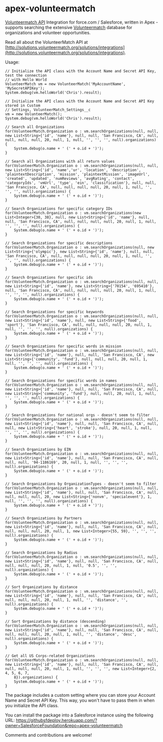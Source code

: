 # apex-volunteermatch
[Volunteermatch API](http://media.volunteermatch.org/docs/APIv2.pdf) Integration for force.com / Salesforce, written in Apex - supports searching the extensive [Volunteermatch](https://www.volunteermatch.org/) database for organizations and volunteer opportunities.

Read all about the VolunteerMatch API at [http://solutions.volunteermatch.org/solutions/integrations](http://solutions.volunteermatch.org/solutions/integrations). 

Usage:

	// Initialize the API class with the Account Name and Secret API Key, test the connection
	// with Hello World
	VolunteerMatch vm = new VolunteerMatch('MyAccountName', 'MySecretAPIKey');
	System.debug(vm.helloWorld('Chris').result);

	// Initialize the API class with the Account Name and Secret API Key stored in Custom
	// Settings, VolunteerMatch_Settings__c
	vm = new VolunteerMatch();
	System.debug(vm.helloWorld('Chris').result);

	// Search all Organizations
	for(VolunteerMatch.Organization o : vm.searchOrganizations(null, null, new List<String>{'id', 'name'}, null, null, 'San Francisco, CA', null, null, null, null, 20, null, 1, null, '', '', '', null).organizations) {
		System.debug(o.name + ' (' + o.id + ')');
	}

	// Search all Organizations with all return values
	for(VolunteerMatch.Organization o : vm.searchOrganizations(null, null, new List<String>{'id', 'name','ur', 'location', 'description', 'plaintextDescription', 'mission', 'plaintextMission', 'imageUrl', 'created', 'updated', 'numReviews', 'avgRating', 'contact', 'categoryIds', 'vmUrl', 'type', 'ein', 'classification'}, null, null, 'San Francisco, CA', null, null, null, null, 20, null, 1, null, '', '', '', null).organizations) {
		System.debug(o.name + ' (' + o.id + ')');
	}

	// Search Organizations for specific category IDs
	for(VolunteerMatch.Organization o : vm.searchOrganizations(new List<Integer>{30, 38}, null, new List<String>{'id', 'name'}, null, null, 'San Francisco, CA', null, null, null, null, 20, null, 1, null, '', '', '', null).organizations) {
		System.debug(o.name + ' (' + o.id + ')');
	}

	// Search Organizations for specific descriptions
	for(VolunteerMatch.Organization o : vm.searchOrganizations(null, new List<String>{'olympic'}, new List<String>{'id', 'name'}, null, null, 'San Francisco, CA', null, null, null, null, 20, null, 1, null, '', '', '', null).organizations) {
		System.debug(o.name + ' (' + o.id + ')');
	}

	// Search Organizations for specific ids
	for(VolunteerMatch.Organization o : vm.searchOrganizations(null, null, new List<String>{'id', 'name'}, new List<String>{'78154', '695410'}, null, 'San Francisco, CA', null, null, null, null, 20, null, 1, null, '', '', '', null).organizations) {
		System.debug(o.name + ' (' + o.id + ')');
	}

	// Search Organizations for specific keywords
	for(VolunteerMatch.Organization o : vm.searchOrganizations(null, null, new List<String>{'id', 'name'}, null, new List<String>{'food', 'sport'}, 'San Francisco, CA', null, null, null, null, 20, null, 1, null, '', '', '', null).organizations) {
		System.debug(o.name + ' (' + o.id + ')');
	}

	// Search Organizations for specific words in mission
	for(VolunteerMatch.Organization o : vm.searchOrganizations(null, null, new List<String>{'id', 'name'}, null, null, 'San Francisco, CA', new List<String>{'community', 'fund'}, null, null, null, 20, null, 1, null, '', '', '', null).organizations) {
		System.debug(o.name + ' (' + o.id + ')');
	}

	// Search Organizations for specific words in names
	for(VolunteerMatch.Organization o : vm.searchOrganizations(null, null, new List<String>{'id', 'name'}, null, null, 'San Francisco, CA', null, new List<String>{'community', 'fund'}, null, null, 20, null, 1, null, '', '', '', null).organizations) {
		System.debug(o.name + ' (' + o.id + ')');
	}

	// Search Organizations for national orgs - doesn't seem to filter
	for(VolunteerMatch.Organization o : vm.searchOrganizations(null, null, new List<String>{'id', 'name'}, null, null, 'San Francisco, CA', null, null, new List<String>{'heart', 'stroke'}, null, 20, null, 1, null, '', '', '', null).organizations) {
		System.debug(o.name + ' (' + o.id + ')');
	}

	// Search Organizations by EIN
	for(VolunteerMatch.Organization o : vm.searchOrganizations(null, null, new List<String>{'id', 'name'}, null, null, 'San Francisco, CA', null, null, null, '94-1186169', 20, null, 1, null, '', '', '', null).organizations) {
		System.debug(o.name + ' (' + o.id + ')');
	}

	// Search Organizations by OrganizationTypes - doesn't seem to filter
	for(VolunteerMatch.Organization o : vm.searchOrganizations(null, null, new List<String>{'id', 'name'}, null, null, 'San Francisco, CA', null, null, null, null, 20, new List<String>{'nonvm', 'specialevent'}, 1, null, '', '', '', null).organizations) {
		System.debug(o.name + ' (' + o.id + ')');
	}

	// Search Organizations by Partners
	for(VolunteerMatch.Organization o : vm.searchOrganizations(null, null, new List<String>{'id', 'name'}, null, null, 'San Francisco, CA', null, null, null, null, 20, null, 1, new List<Integer>{55, 59}, '', '', '', null).organizations) {
		System.debug(o.name + ' (' + o.id + ')');
	}

	// Search Organizations by Radius
	for(VolunteerMatch.Organization o : vm.searchOrganizations(null, null, new List<String>{'id', 'name'}, null, null, 'San Francisco, CA', null, null, null, null, 20, null, 1, null, '0.5', '', '', null).organizations) {
		System.debug(o.name + ' (' + o.id + ')');
	}

	// Sort Organizations by distance
	for(VolunteerMatch.Organization o : vm.searchOrganizations(null, null, new List<String>{'id', 'name'}, null, null, 'San Francisco, CA', null, null, null, null, 20, null, 1, null, '', 'distance', '', null).organizations) {
		System.debug(o.name + ' (' + o.id + ')');
	}

	// Sort Organizations by distance (descending)
	for(VolunteerMatch.Organization o : vm.searchOrganizations(null, null, new List<String>{'id', 'name'}, null, null, 'San Francisco, CA', null, null, null, null, 20, null, 1, null, '', 'distance', 'desc', null).organizations) {
		System.debug(o.name + ' (' + o.id + ')');
	}

	// Get all US Corps-related Organizations 
	for(VolunteerMatch.Organization o : vm.searchOrganizations(null, null, new List<String>{'id', 'name'}, null, null, 'San Francisco, CA', null, null, null, null, 20, null, 1, null, '', '', '', new List<Integer>{2, 4, 5, 6, 7,
		8}).organizations) {
		System.debug(o.name + ' (' + o.id + ')');
	}

The package includes a custom setting where you can store your Account Name and Secret API Key. This way, you won't have to pass them in when you initialize the API class.

You can install the package into a Salesforce instance using the following URL:
  [https://githubsfdeploy.herokuapp.com/?owner=SalesforceFoundation&repo=apex-volunteermatch
](https://githubsfdeploy.herokuapp.com/?owner=SalesforceFoundation&repo=apex-volunteermatch)

Comments and contributions are welcome!
